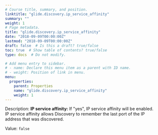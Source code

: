 ```yaml
---
# Course title, summary, and position.
linktitle: "glide.discovery.ip_service_affinity"
summary: ""
weight: 1
# Page metadata.
title: "glide.discovery.ip_service_affinity"
date: "2018-09-09T00:00:00Z"
lastmod: "2018-09-09T00:00:00Z"
draft: false  # Is this a draft? true/false
toc: true  # Show table of contents? true/false
type: docs  # Do not modify.

# Add menu entry to sidebar.
# - name: Declare this menu item as a parent with ID name.
# - weight: Position of link in menu.
menu:
  properties:
    parent: Properties
    name: "glide.discovery.ip_service_affinity"
    weight: 1
---
```


Description: <b>IP service affinity:</b> If "yes", IP service affinity will be enabled. IP service affinity allows Discovery to remember the last port of the IP address that was discovered.


Value: `false`